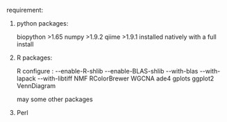 requirement:

1. python packages:
	
	biopython >1.65
	numpy >1.9.2
	qiime >1.9.1  installed natively with a full install

2. R packages:
	
	R  configure :  --enable-R-shlib --enable-BLAS-shlib --with-blas --with-lapack --with-libtiff
	NMF
	RColorBrewer
	WGCNA
	ade4
	gplots
	ggplot2
	VennDiagram
	
	may some other packages

3. Perl
